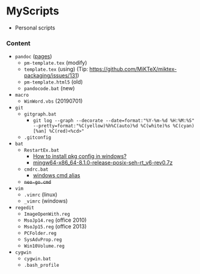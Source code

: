 # MyScripts

+ Personal scripts

### Content

+ `pandoc` ([pages](https://github.com/tzengyuxio/pages))
    + `pm-template.tex` (modify)
    + `template.tex` (using) (Tip: https://github.com/MiKTeX/miktex-packaging/issues/131)
    + `pm-template.html5` (old)
    + `pandocode.bat` (new)
+ `macro`
    + `WinWord.vbs` (20190701)
+ `git`
    + `gitgraph.bat`
        + `git log --graph --decorate --date=format:"%Y-%m-%d %H:%M:%S" --pretty=format:"%C(yellow)%h%C(auto)%d %C(white)%s %C(cyan)[%an] %C(red)<%cd>"`
    + `.gitconfig`
+ `bat`
    + `RestartEx.bat`
        + [How to install pkg config in windows?](https://stackoverflow.com/questions/1710922/how-to-install-pkg-config-in-windows)
        + [mingw64-x86_64-8.1.0-release-posix-seh-rt_v6-rev0.7z](https://sourceforge.net/projects/mingw-w64/files/Toolchains%20targetting%20Win64/Personal%20Builds/mingw-builds/8.1.0/threads-posix/seh/)
    + `cmdrc.bat`
        + [windows cmd alias](https://blog.csdn.net/yiranzhiliposui/article/details/83116819)
    + ~~`neo-go.cmd`~~
+ `vim`
    + `.vimrc` (linux)
    + `_vimrc` (windows)
+ `regedit`
    + `ImageOpenWith.reg`
    + `MsoJp14.reg` (office 2010)
    + `MsoJp15.reg` (office 2013)
    + `PCFolder.reg`
    + `SysAdvProp.reg`
    + `Win10Volume.reg`
+ `cygwin`
    + `cygwin.bat`
    + `.bash_profile`
